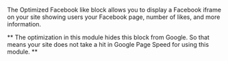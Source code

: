 The Optimized Facebook like block allows you to display a Facebook iframe on your site showing users your Facebook page, number of likes, and more information.

** The optimization in this module hides this block from Google. So that means your site does not take a hit in Google Page Speed for using this module. **